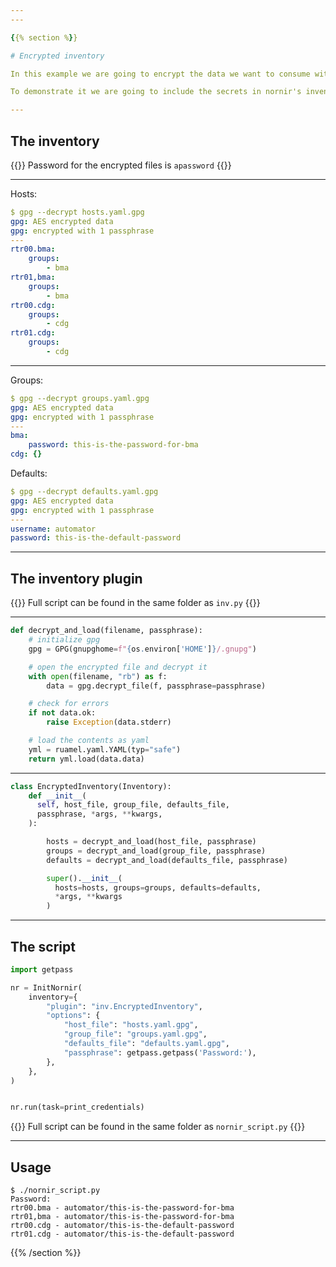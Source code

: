 ```yaml
---
---

{{% section %}}

# Encrypted inventory

In this example we are going to encrypt the data we want to consume with ``gpg`` and load it directly from the code.

To demonstrate it we are going to include the secrets in nornir's inventory file, encrypt it and create a custom inventory plugin that will load the encrypted files directly after asking the user for the password.

---
```


## The inventory

{{<box class="bs-callout bs-callout-info">}}
Password for the encrypted files is <code>apassword</code>
{{</box>}}

---

Hosts:

``` yaml
$ gpg --decrypt hosts.yaml.gpg
gpg: AES encrypted data
gpg: encrypted with 1 passphrase
---
rtr00.bma:
    groups:
        - bma
rtr01,bma:
    groups:
        - bma
rtr00.cdg:
    groups:
        - cdg
rtr01.cdg:
    groups:
        - cdg
```

---

Groups:
``` yaml
$ gpg --decrypt groups.yaml.gpg
gpg: AES encrypted data
gpg: encrypted with 1 passphrase
---
bma:
    password: this-is-the-password-for-bma
cdg: {}
```

Defaults:
``` yaml
$ gpg --decrypt defaults.yaml.gpg
gpg: AES encrypted data
gpg: encrypted with 1 passphrase
---
username: automator
password: this-is-the-default-password
```

---

## The inventory plugin

{{<box class="bs-callout bs-callout-info">}}
Full script can be found in the same folder as <code>inv.py</code>
{{</box>}}

---

``` python
def decrypt_and_load(filename, passphrase):
    # initialize gpg
    gpg = GPG(gnupghome=f"{os.environ['HOME']}/.gnupg")

    # open the encrypted file and decrypt it
    with open(filename, "rb") as f:
        data = gpg.decrypt_file(f, passphrase=passphrase)

    # check for errors
    if not data.ok:
        raise Exception(data.stderr)

    # load the contents as yaml
    yml = ruamel.yaml.YAML(typ="safe")
    return yml.load(data.data)

```

---

``` python
class EncryptedInventory(Inventory):
    def __init__(
      self, host_file, group_file, defaults_file,
      passphrase, *args, **kwargs,
    ):

        hosts = decrypt_and_load(host_file, passphrase)
        groups = decrypt_and_load(group_file, passphrase)
        defaults = decrypt_and_load(defaults_file, passphrase)

        super().__init__(
          hosts=hosts, groups=groups, defaults=defaults,
          *args, **kwargs
        )
```

---

## The script

``` python
import getpass

nr = InitNornir(
    inventory={
        "plugin": "inv.EncryptedInventory",
        "options": {
            "host_file": "hosts.yaml.gpg",
            "group_file": "groups.yaml.gpg",
            "defaults_file": "defaults.yaml.gpg",
            "passphrase": getpass.getpass('Password:'),
        },
    },
)


nr.run(task=print_credentials)
```

{{<box class="bs-callout bs-callout-info">}}
Full script can be found in the same folder as <code>nornir_script.py</code>
{{</box>}}

---

## Usage

``` shell
$ ./nornir_script.py
Password:
rtr00.bma - automator/this-is-the-password-for-bma
rtr01,bma - automator/this-is-the-password-for-bma
rtr00.cdg - automator/this-is-the-default-password
rtr01.cdg - automator/this-is-the-default-password
```


{{% /section %}}
